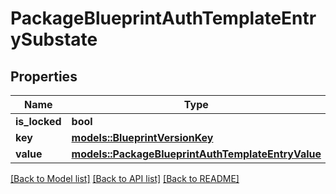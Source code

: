 # PackageBlueprintAuthTemplateEntrySubstate

## Properties

Name | Type | Description | Notes
------------ | ------------- | ------------- | -------------
**is_locked** | **bool** |  | 
**key** | [**models::BlueprintVersionKey**](BlueprintVersionKey.md) |  | 
**value** | [**models::PackageBlueprintAuthTemplateEntryValue**](PackageBlueprintAuthTemplateEntryValue.md) |  | 

[[Back to Model list]](../README.md#documentation-for-models) [[Back to API list]](../README.md#documentation-for-api-endpoints) [[Back to README]](../README.md)


